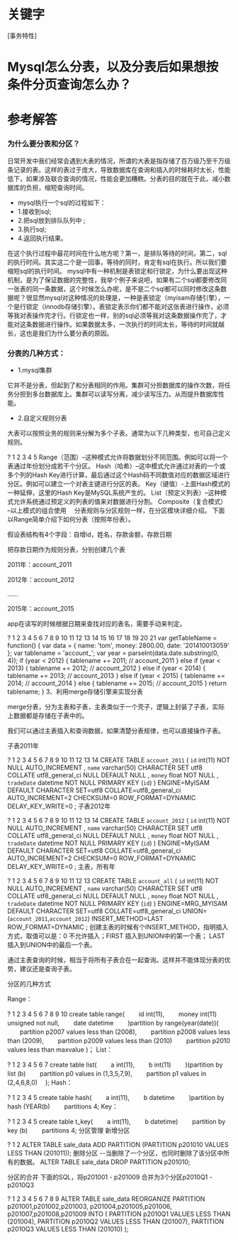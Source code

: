 # 关键字

[事务特性]

# Mysql怎么分表，以及分表后如果想按条件分页查询怎么办？

# 参考解答
### 为什么要分表和分区？
日常开发中我们经常会遇到大表的情况，所谓的大表是指存储了百万级乃至千万级条记录的表。这样的表过于庞大，导致数据库在查询和插入的时候耗时太长，性能低下，如果涉及联合查询的情况，性能会更加糟糕。分表的目的就在于此，减小数据库的负担，缩短查询时间。
* mysql执行一个sql的过程如下：
* 1.接收到sql;
* 2.把sql放到排队队列中 ;
* 3.执行sql;
* 4.返回执行结果。

在这个执行过程中最花时间在什么地方呢？第一，是排队等待的时间，第二，sql的执行时间。其实这二个是一回事，等待的同时，肯定有sql在执行。所以我们要缩短sql的执行时间。
mysql中有一种机制是表锁定和行锁定，为什么要出现这种机制，是为了保证数据的完整性，我举个例子来说吧，如果有二个sql都要修改同一张表的同一条数据，这个时候怎么办呢，是不是二个sql都可以同时修改这条数据呢？很显然mysql对这种情况的处理是，一种是表锁定（myisam存储引擎），一个是行锁定（innodb存储引擎）。表锁定表示你们都不能对这张表进行操作，必须等我对表操作完才行。行锁定也一样，别的sql必须等我对这条数据操作完了，才能对这条数据进行操作。如果数据太多，一次执行的时间太长，等待的时间就越长，这也是我们为什么要分表的原因。

### 分表的几种方式：

* 1.mysql集群

它并不是分表，但起到了和分表相同的作用。集群可分担数据库的操作次数，将任务分担到多台数据库上。集群可以读写分离，减少读写压力。从而提升数据库性能。

* 2.自定义规则分表

大表可以按照业务的规则来分解为多个子表。通常为以下几种类型，也可自己定义规则。

?
1
2
3
4
5
Range（范围）–这种模式允许将数据划分不同范围。例如可以将一个表通过年份划分成若干个分区。
Hash（哈希）–这中模式允许通过对表的一个或多个列的Hash Key进行计算，最后通过这个Hash码不同数值对应的数据区域进行分区。例如可以建立一个对表主键进行分区的表。
Key（键值）-上面Hash模式的一种延伸，这里的Hash Key是MySQL系统产生的。
List（预定义列表）–这种模式允许系统通过预定义的列表的值来对数据进行分割。
Composite（复合模式） –以上模式的组合使用　
分表规则与分区规则一样，在分区模块详细介绍。
下面以Range简单介绍下如何分表（按照年份表）。

假设表结构有4个字段：自增id，姓名，存款金额，存款日期

把存款日期作为规则分表，分别创建几个表

2011年：account_2011

2012年：account_2012

……

2015年：account_2015

app在读写的时候根据日期来查找对应的表名，需要手动来判定。

?
1
2
3
4
5
6
7
8
9
10
11
12
13
14
15
16
17
18
19
20
21
var getTableName = function() {
    var data = {
        name: 'tom',
        money: 2800.00,
        date: '201410013059'
    };
    var tablename = 'account_';
    var year = parseInt(data.date.substring(0, 4));
    if (year < 2012) {
        tablename += 2011; // account_2011
    } else if (year < 2013) {
        tablename += 2012; // account_2012
    } else if (year < 2014) {
        tablename += 2013; // account_2013
    } else if (year < 2015) {
        tablename += 2014; // account_2014
    } else {
        tablename += 2015; // account_2015
    }
    return tablename;
}
3、利用merge存储引擎来实现分表

merge分表，分为主表和子表，主表类似于一个壳子，逻辑上封装了子表，实际上数据都是存储在子表中的。

我们可以通过主表插入和查询数据，如果清楚分表规律，也可以直接操作子表。

子表2011年

?
1
2
3
4
5
6
7
8
9
10
11
12
13
14
CREATE TABLE `account_2011` (
`id`  int(11) NOT NULL AUTO_INCREMENT ,
`name`  varchar(50) CHARACTER SET utf8 COLLATE utf8_general_ci NULL DEFAULT NULL ,
`money`  float NOT NULL ,
`tradeDate`  datetime NOT NULL
PRIMARY KEY (`id`)
)
ENGINE=MyISAM
DEFAULT CHARACTER SET=utf8 COLLATE=utf8_general_ci
AUTO_INCREMENT=2
CHECKSUM=0
ROW_FORMAT=DYNAMIC
DELAY_KEY_WRITE=0
;
子表2012年

?
1
2
3
4
5
6
7
8
9
10
11
12
13
14
CREATE TABLE `account_2012` (
`id`  int(11) NOT NULL AUTO_INCREMENT ,
`name`  varchar(50) CHARACTER SET utf8 COLLATE utf8_general_ci NULL DEFAULT NULL ,
`money`  float NOT NULL ,
`tradeDate`  datetime NOT NULL
PRIMARY KEY (`id`)
)
ENGINE=MyISAM
DEFAULT CHARACTER SET=utf8 COLLATE=utf8_general_ci
AUTO_INCREMENT=2
CHECKSUM=0
ROW_FORMAT=DYNAMIC
DELAY_KEY_WRITE=0
;
主表，所有年

?
1
2
3
4
5
6
7
8
9
10
11
12
13
CREATE TABLE `account_all` (
`id`  int(11) NOT NULL AUTO_INCREMENT ,
`name`  varchar(50) CHARACTER SET utf8 COLLATE utf8_general_ci NULL DEFAULT NULL ,
`money`  float NOT NULL ,
`tradeDate`  datetime NOT NULL
PRIMARY KEY (`id`)
)
ENGINE=MRG_MYISAM
DEFAULT CHARACTER SET=utf8 COLLATE=utf8_general_ci
UNION=(`account_2011`,`account_2012`)
INSERT_METHOD=LAST
ROW_FORMAT=DYNAMIC
;
创建主表的时候有个INSERT_METHOD，指明插入方式，取值可以是：0 不允许插入；FIRST 插入到UNION中的第一个表； LAST 插入到UNION中的最后一个表。

通过主表查询的时候，相当于将所有子表合在一起查询。这样并不能体现分表的优势，建议还是查询子表。

分区的几种方式

Range：

?
1
2
3
4
5
6
7
8
9
10
create table range( 
　　id int(11), 
　　money int(11) unsigned not null, 
　　date datetime 
　　)partition by range(year(date))( 
　　partition p2007 values less than (2008), 
　　partition p2008 values less than (2009), 
　　partition p2009 values less than (2010) 
　　partition p2010 values less than maxvalue 
)；
List：

?
1
2
3
4
5
6
7
create table list( 
　　a int(11), 
　　b int(11) 
　　)(partition by list (b) 
　　partition p0 values in (1,3,5,7,9), 
　　partition p1 values in (2,4,6,8,0) 
　);
Hash：

?
1
2
3
4
5
create table hash( 
　　a int(11), 
　　b datetime 
　　)partition by hash (YEAR(b) 
　　partitions 4;
Key：

?
1
2
3
4
5
create table t_key( 
　　a int(11), 
　　b datetime) 
　　partition by key (b) 
　　partitions 4;
分区管理
新增分区

?
1
2
ALTER TABLE sale_data
ADD PARTITION (PARTITION p201010 VALUES LESS THAN (201011));
删除分区
--当删除了一个分区，也同时删除了该分区中所有的数据。
ALTER TABLE sale_data DROP PARTITION p201010;

分区的合并
下面的SQL，将p201001 - p201009 合并为3个分区p2010Q1 - p2010Q3

?
1
2
3
4
5
6
7
8
9
ALTER TABLE sale_data
REORGANIZE PARTITION p201001,p201002,p201003,
p201004,p201005,p201006,
p201007,p201008,p201009 INTO
(
PARTITION p2010Q1 VALUES LESS THAN (201004),
PARTITION p2010Q2 VALUES LESS THAN (201007),
PARTITION p2010Q3 VALUES LESS THAN (201010)
);